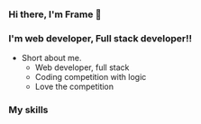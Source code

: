 ### Hi there, I'm Frame 👋

### I'm web developer, Full stack developer!!
  - Short about me.
      - Web developer, full stack
      - Coding competition with logic
      - Love the competition

### My skills
